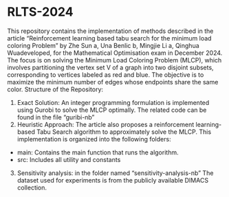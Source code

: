# RLTS-2024
This repository contains the implementation of methods described in the article “Reinforcement learning based tabu search for the minimum load coloring Problem” by Zhe Sun a, Una Benlic b, Mingjie Li a, Qinghua Wuadeveloped, for the Mathematical Optimisation exam in December 2024. The focus is on solving the Minimum Load Coloring Problem (MLCP), which involves partitioning the vertex set V of a graph into two disjoint subsets, corresponding to vertices labeled as red and blue. The objective is to maximize the minimum number of edges whose endpoints share the same color.
Structure of the Repository: 
1.	Exact Solution: An integer programming formulation is implemented using Gurobi to solve the MLCP optimally. The related code can be found in the file “guribi-nb”
2.	Heuristic Approach: The article also proposes a reinforcement learning-based Tabu Search algorithm to approximately solve the MLCP. This implementation is organized into the following folders:
   - main: Contains the main function that runs the algorithm.
   - src: Includes all utility and constants
3.	Sensitivity analysis: in the folder named “sensitivity-analysis-nb”
 The dataset used for experiments is from the publicly available DIMACS collection.
